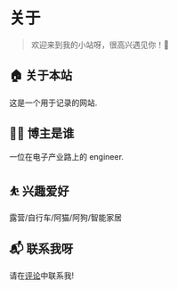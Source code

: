 # 关于

> 欢迎来到我的小站呀，很高兴遇见你！🤝

## 🏠 关于本站

这是一个用于记录的网站.

## 👨‍💻 博主是谁

一位在电子产业路上的 engineer.

## ⛹ 兴趣爱好

露营/自行车/阿猫/阿狗/智能家居

## 📬 联系我呀

请在[评论](comments.md)中联系我!
